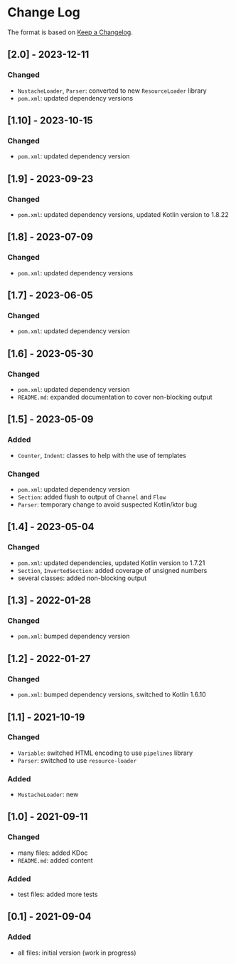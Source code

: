# Change Log

The format is based on [Keep a Changelog](http://keepachangelog.com/).

## [2.0] - 2023-12-11
### Changed
- `NustacheLoader`, `Parser`: converted to new `ResourceLoader` library
- `pom.xml`: updated dependency versions

## [1.10] - 2023-10-15
### Changed
- `pom.xml`: updated dependency version

## [1.9] - 2023-09-23
### Changed
- `pom.xml`: updated dependency versions, updated Kotlin version to 1.8.22

## [1.8] - 2023-07-09
### Changed
- `pom.xml`: updated dependency versions

## [1.7] - 2023-06-05
### Changed
- `pom.xml`: updated dependency version

## [1.6] - 2023-05-30
### Changed
- `pom.xml`: updated dependency version
- `README.md`: expanded documentation to cover non-blocking output

## [1.5] - 2023-05-09
### Added
- `Counter`, `Indent`: classes to help with the use of templates
### Changed
- `pom.xml`: updated dependency version
- `Section`: added flush to output of `Channel` and `Flow`
- `Parser`: temporary change to avoid suspected Kotlin/ktor bug

## [1.4] - 2023-05-04
### Changed
- `pom.xml`: updated dependencies, updated Kotlin version to 1.7.21
- `Section`, `InvertedSection`: added coverage of unsigned numbers
- several classes: added non-blocking output

## [1.3] - 2022-01-28
### Changed
- `pom.xml`: bumped dependency version

## [1.2] - 2022-01-27
### Changed
- `pom.xml`: bumped dependency versions, switched to Kotlin 1.6.10

## [1.1] - 2021-10-19
### Changed
- `Variable`: switched HTML encoding to use `pipelines` library
- `Parser`: switched to use `resource-loader`
### Added
- `MustacheLoader`: new

## [1.0] - 2021-09-11
### Changed
- many files: added KDoc
- `README.md`: added content
### Added
- test files: added more tests

## [0.1] - 2021-09-04
### Added
- all files: initial version (work in progress)
